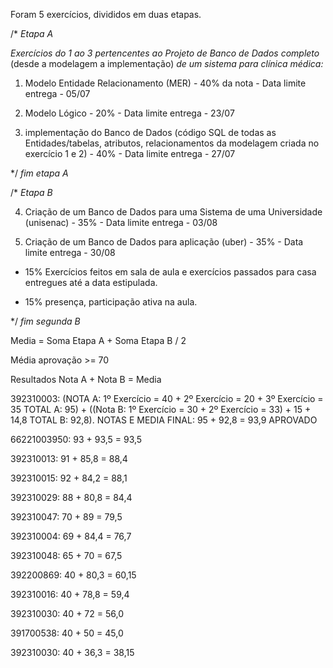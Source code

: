 

Foram 5 exercícios, divididos em duas etapas.

/* *Etapa A*

*Exercícios do 1 ao 3 pertencentes ao Projeto de Banco de Dados completo* (desde a modelagem a implementação) *de um sistema para clínica médica:*

1) Modelo Entidade Relacionamento (MER) - 40% da nota - Data limite entrega - 05/07 

2) Modelo Lógico - 20% - Data limite entrega - 23/07 

3) implementação do Banco de Dados (código SQL de todas as Entidades/tabelas, atributos, relacionamentos da modelagem criada no exercício 1 e 2) - 40% - Data limite entrega - 27/07

*/ *fim etapa A*


/* *Etapa B*

4) Criação de um Banco de Dados para uma Sistema de uma Universidade (unisenac) - 35% - Data limite entrega - 03/08

5) Criação de um Banco de Dados para aplicação (uber) - 35% - Data limite entrega - 30/08

+ 15% Exercícios feitos em sala de aula e exercícios passados para casa entregues até a data estipulada. 

+ 15% presença, participação ativa na aula. 

*/ *fim segunda B* 

Media = Soma Etapa A + Soma Etapa B / 2

Média aprovação >= 70


Resultados 
Nota A + Nota B = Media 

392310003: (NOTA A: 1º Exercício = 40 + 2º Exercício = 20 + 3º Exercício = 35 TOTAL A: 95) + ((Nota B: 1º Exercício = 30 + 2º Exercício = 33) + 15 + 14,8 TOTAL B: 92,8). NOTAS E MEDIA FINAL: 95 + 92,8 = 93,9 APROVADO

66221003950: 93 + 93,5 = 93,5

392310013: 91 + 85,8 = 88,4

392310015: 92 + 84,2 = 88,1

392310029: 88 + 80,8 = 84,4

392310047: 70 + 89 = 79,5

392310004: 69 + 84,4 = 76,7

392310048: 65 + 70 = 67,5

392200869: 40 + 80,3 = 60,15

392310016: 40 + 78,8 = 59,4

392310030: 40 + 72 = 56,0

391700538: 40 + 50 = 45,0

392310030: 40 + 36,3 = 38,15

